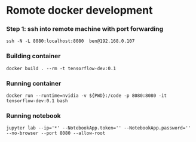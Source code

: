 
# Romote docker development

### Step 1: ssh into remote machine with port forwarding

`ssh -N -L 8080:localhost:8080  ben@192.168.0.107`

### Building container

`docker build . --rm -t tensorflow-dev:0.1`

### Running container

`docker run --runtime=nvidia -v ${PWD}:/code -p 8080:8080 -it tensorflow-dev:0.1 bash`

### Running notebook

`jupyter lab --ip='*' --NotebookApp.token='' --NotebookApp.password='' --no-browser --port 8080 --allow-root`